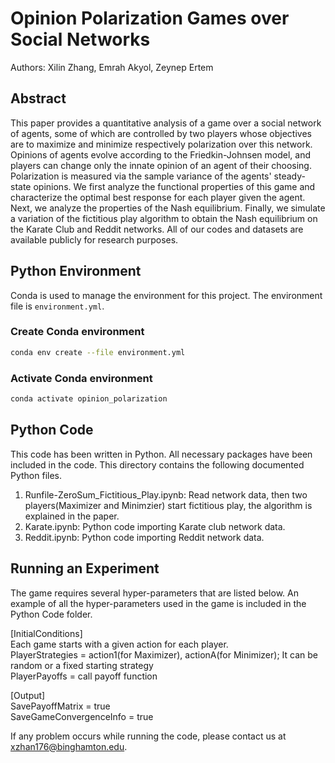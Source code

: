 # Opinion Polarization Games over Social Networks

Authors: Xilin Zhang, Emrah Akyol, Zeynep Ertem

## Abstract

This paper provides a quantitative analysis of a game over a social network of agents, some of which are controlled by two players whose objectives are to maximize and minimize respectively polarization over this network. Opinions of agents evolve according to the Friedkin-Johnsen model, and players can change only the innate opinion of an agent of their choosing. Polarization is measured via the sample variance of the agents' steady-state opinions. We first analyze the functional properties of this game and characterize the optimal best response for each player given the agent. Next, we analyze the properties of the Nash equilibrium. Finally, we simulate a variation of the fictitious play algorithm to obtain the Nash equilibrium on the Karate Club and Reddit networks. All of our codes and datasets are available publicly for research purposes.

## Python Environment

Conda is used to manage the environment for this project. The environment file is `environment.yml`.

### Create Conda environment

```bash
conda env create --file environment.yml
```

### Activate Conda environment

```bash
conda activate opinion_polarization
```


## Python Code

This code has been written in Python. All necessary packages have been included in the code. This directory contains the following documented Python files.

1. Runfile-ZeroSum_Fictitious_Play.ipynb: Read network data, then two players(Maximizer and Minimzier) start fictitious play, the algorithm is explained in the paper.
2. Karate.ipynb: Python code importing Karate club network data.
3. Reddit.ipynb: Python code importing Reddit network data.

## Running an Experiment

The game requires several hyper-parameters that are listed below. An example of all the hyper-parameters used in the game is included in the Python Code folder.

[InitialConditions] <br>
Each game starts with a given action for each player.<br>
PlayerStrategies = action1(for Maximizer), actionA(for Minimizer); It can be random or a fixed starting strategy <br>
PlayerPayoffs = call payoff function <br>

[Output] <br>
SavePayoffMatrix = true <br>
SaveGameConvergenceInfo = true <br>

If any problem occurs while running the code, please contact us at xzhan176@binghamton.edu.


